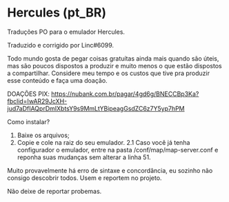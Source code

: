 # Hercules (pt_BR)
Traduções PO para o emulador Hercules.

Traduzido e corrigido por Linc#6099.

Todo mundo gosta de pegar coisas gratuítas ainda mais quando são úteis, mas são poucos dispostos a produzir e muito menos o que estão dispostos a compartilhar. Considere meu tempo e os custos que tive pra produzir esse conteúdo e faça uma doação.

DOAÇÕES PIX: https://nubank.com.br/pagar/4gd6g/BNECCBp3Ka?fbclid=IwAR29JcXH-jud7aDfIAQprDmIXbtsY9s9MmLtYBipeagGsdZC6z7Y5yp7hPM

Como instalar?
1. Baixe os arquivos;
2. Copie e cole na raiz do seu emulador.
 2.1 Caso você já tenha configurador o emulador, entre na pasta /conf/map/map-server.conf e reponha suas mudanças sem alterar a linha 51.


Muito provavelmente há erro de sintaxe e concordância, eu sozinho não consigo descobrir todos.
Usem e reportem no projeto.

Não deixe de reportar probemas.
